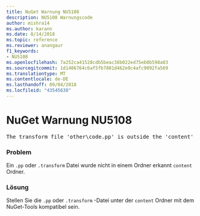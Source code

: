 ```yaml
---
title: NuGet Warnung NU5108
description: NU5108 Warnungscode
author: mishra14
ms.author: karann
ms.date: 8/14/2018
ms.topic: reference
ms.reviewer: anangaur
f1_keywords:
- NU5108
ms.openlocfilehash: 7a252ca41528cdb5beac38b022ed75eb0b598a03
ms.sourcegitcommit: 1d1406764c6af5fb7801d462e0c4afc9092fa569
ms.translationtype: MT
ms.contentlocale: de-DE
ms.lasthandoff: 09/04/2018
ms.locfileid: "43545638"
---
```

# <a name="nuget-warning-nu5108"></a>NuGet Warnung NU5108
<pre>The transform file 'other\code.pp' is outside the 'content' folder and hence will not be transformed during installation of this package. Move it into the 'content' folder.</pre>

### <a name="issue"></a>Problem

Ein `.pp` oder `.transform` Datei wurde nicht in einem Ordner erkannt `content` Ordner.


### <a name="solution"></a>Lösung

Stellen Sie die `.pp` oder `.transform` -Datei unter der `content` Ordner mit dem NuGet-Tools kompatibel sein.

